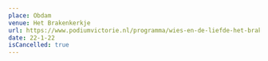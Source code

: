 ```yaml
---
place: Obdam
venue: Het Brakenkerkje
url: https://www.podiumvictorie.nl/programma/wies-en-de-liefde-het-brakenkerkje-obdam-22/01/22
date: 22-1-22
isCancelled: true
---
```

